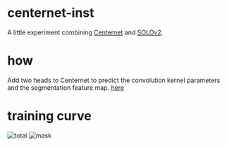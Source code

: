 # centernet-inst
A little experiment combining [Centernet](https://arxiv.org/abs/1904.07850) and [SOLOv2](https://arxiv.org/abs/2003.10152).


# how
Add two heads to Centernet to predict the convolution kernel parameters and the segmentation feature map. [here](https://github.com/gakkiri/centernet-inst/blob/master/centernet/centernet_head.py#L42)

# training curve
![total](https://raw.githubusercontent.com/gakkiri/centernet-inst/master/imgs/total_loss.png?x-oss-Process=image/watermark,type_ZmFuZ3poZW5naGVpdGk,shadow_10,text_aHR0cHM6Ly9ibG9nLmNzZG4ubmV0L3FxXzQzNDk3ODQ1,size_16,color_FFFFFF,t_70)
![mask](https://raw.githubusercontent.com/gakkiri/centernet-inst/master/imgs/mask_loss.png?x-oss-Process=image/watermark,type_ZmFuZ3poZW5naGVpdGk,shadow_10,text_aHR0cHM6Ly9ibG9nLmNzZG4ubmV0L3FxXzQzNDk3ODQ1,size_16,color_FFFFFF,t_70)  


